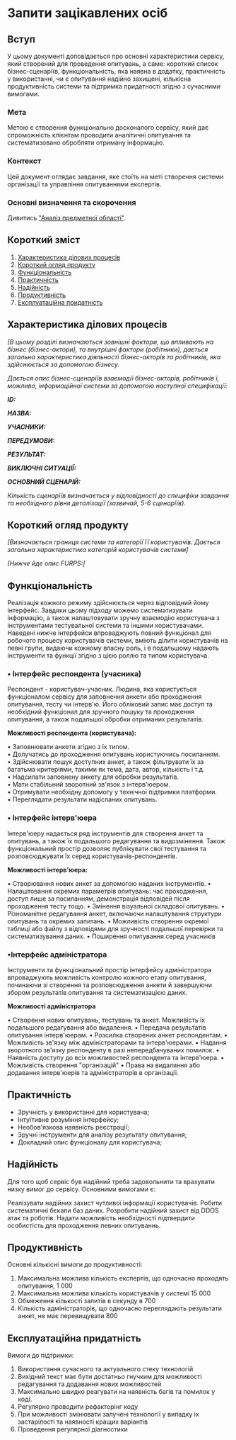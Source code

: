 # Запити зацікавлених осіб

## Вступ

У цьому документі доповідається про основні характеристики сервісу, який створений для проведення опитувань, а саме: короткий список бізнес-сценаріїв, функціональність, яка наявна в додатку, практичність у використанні, чи є опитування надійно захищені, кількісна продуктивність системи та підтримка придатності згідно з сучасними вимогами.

### Мета

Метою є створення функціонально досконалого сервісу, який дає спроможність клієнтам проводити аналітичні опитування та систематизовано обробляти отриману інформацію.

### Контекст

Цей документ оглядає завдання, яке стоїть на меті створення системи організації та управління опитуваннями експертів.

### Основні визначення та скорочення

Дивитись ["Аналіз предметної області"](https://github.com/AlexanderPixel/db-course-work/blob/master/docs/requirements/state-of-the-art.md#основні-визначення).

## Короткий зміст

1. [Характеристика ділових процесів](#characteristics)
2. [Короткий огляд продукту](#review)
3. [Функціональність](#functionality)
4. [Практичність](#practicality)
5. [Надійність](#reliability)
6. [Продуктивність](#productivity)
7. [Експлуатаційна придатність](#exploitation)

## <a name="characteristics"> </a> Характеристика ділових процесів

_[В цьому розділі визначаються зовнішні фактори, що впливають на бізнес (бізнес-актори),
та внутрішні фактори (робітники), дається загальна характеристика діяльності бізнес-акторів
та робітників, яка здійснюється за допомогою бізнесу._

_Дається опис бізнес-сценаріїв взаємодії бізнес-акторів, робітників і, можливо, інформаційної системи за допомогою наступної
специфікації:_

**_ID:_**

**_НАЗВА:_**

**_УЧАСНИКИ:_**

**_ПЕРЕДУМОВИ:_**

**_РЕЗУЛЬТАТ:_**

**_ВИКЛЮЧНІ СИТУАЦІЇ:_**

**_ОСНОВНИЙ СЦЕНАРІЙ:_**

_Кількість сценаріїв визначається у відповідності до специфіки завдання та необхідного
рівня деталізації (зазвичай, 5-6 сценаріїв)._

## <a name="review"> </a> Короткий огляд продукту

_[Визначається границя системи та категорії її користувачів. Дається загальна характеристика категорій користувачів
системи]_

_[Нижче йде опис FURPS:]_

## <a name="functionality"> </a> Функціональність

Реалізація кожного режиму здійснюється через відповідний йому інтерфейс. Завдяки цьому підходу можемо систематизувати інформацію, а також
налаштовувати зручну взаємодію користувача з інструментами тестувальної системи та іншими користувачами.
Наведені нижче інтерфейси впроваджують повний функціонал для робочого процесу користувачів системи, вміють ділити користувачів на певні групи,
видаючи кожному власну роль, і в подальшому надають інструменти та функції згідно з цією роллю та типом користувача.

### **• Інтерфейс респондента (учасника)**

Респондент - користувач-учасник. Людина, яка користується функціоналом сервісу для заповнення анкети або проходження опитування, тесту чи
інтерв'ю. Його обліковий запис має доступ та необхідний функціонал для зручного пошуку та проходження опитування, а також подальшої обробки
отриманих результатів.

**Можливості респондента (користувача):**

• Заповнювати анкети згідно з їх типом. <br>
• Долучатись до проходження опитувань користуючись посиланням.<br>
• Здійснювати пошук доступних анкет, а також фільтрувати їх за багатьма критеріями, такими як тема, дата, автор, кількість і т.д. <br>
• Надсилати заповнену анкету для обробки результатів. <br>
• Мати стабільний зворотний зв'язок з інтерв'юером. <br>
• Отримувати необхідну допомогу у технічної підтримки платформи. <br>
• Переглядати результати надісланих опитувань. <br>

### **• Інтерфейс інтерв'юера** 
Інтерв'юеру надається ряд інструментів для створення анкет та опитувань, а також їх подальшого редагування та видозмінення. Також функціональний простір дозволяє публікувати свої тестування та розповсюджувати їх серед користувачів-респондентів.

**Можливості інтерв'юера:**

• Створювання нових анкет за допомогою наданих інструментів.
• Налаштовання окремих параметрів опитувань: час проходження, доступ лише за посиланням, демонстрація відповідей після проходження тесту тощо.
• Змінення візуальної складової опитувань.
• Різноманітне редагування анкет, включаючи налаштування структури опитувань та окремих запитань.
• Можливість створення окремої таблиці або файлу з відповідями для зручності подальшої перевірки та систематизування даних.
• Поширення опитування серед учасників

### **•Інтерфейс адміністратора** 
Інструменти та функціональний простір інтерфейсу адміністратора впроваджують можливість контролю кожного етапу опитування, починаючи зі створення та розповсюдження анкети й завершуючи збором результатів опитування та систематизацією даних.

**Можливості адміністратора**

• Створення нових опитувань, тестувань та анкет. Можливість їх подальшого редагування або видалення.
• Передача результатів опитування інтерв'юерам.
• Розсилка створених анкет респондентам.
• Можливість зв'язку між адміністраторами та інтерв'юерами.
• Надання зворотного зв'язку респонденту в разі непередбачуваних помилок.
• Наявність доступу до всіх можливостей респондента та інтерв'юера.
• Можливість створення "організацій"
• Права на видаляння або додавання інтерв'юерів та адміністраторів в організації.

## <a name="practicality"> </a> Практичність

- Зручність у використанні для користувача;
- Інтуїтивне розуміння інтерфейсу;
- Необов'язкова наявність реєстрації;
- Зручні інструменти для аналізу результату опитування;
- Докладний опис функціоналу для користувача;

## <a name="reliability"> </a> Надійність

Для того щоб сервіс був надійний треба задовольнити та врахувати низку вимог до сервісу. Основними вимогами є:

Реалізувати надійних захист чутливої інформації користувачів.
Робити систематичні бєкапи баз даних.
Розробити надійний захист від DDOS атак та роботів.
Надати можливість необхідності підтвердити особистість для проходження певних опитуваннь.

## <a name="productivity"> </a> Продуктивність

Основні кількісні вимоги до продуктивності:

1. Максимальна можлива кількість експертів, що одночасно проходять опитування, 1 000
2. Максимальна можлива кількість користувачів у системі 15 000
3. Обмеження кількості запитів в секунду в 700
4. Кількість адміністраторів, що одночасно переглядають результати анкет, не має перевищувати 800

## <a name="exploitation"> </a> Експлуатаційна придатність

Вимоги до підтримки:

1. Використання сучасного та актуального стеку технологій
2. Вихідний текст має бути достатньо гнучким для можливості редагування та додавання нових можливостей
3. Максимально швидко реагувати на наявність багів та помилок у коді.
4. Регулярно проводити рефакторінг коду
5. При можливості змінювати залучені технології у випадку іх застарілості та наявності кращих варіантів
6. Проведення регулярної діагностики
